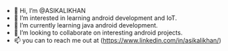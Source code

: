 - 👋 Hi, I’m @ASIKALIKHAN
- 👀 I’m interested in learning android development and IoT.
- 🌱 I’m currently learning java android development.
- 💞️ I’m looking to collaborate on interesting android projects.
- 📫 you can to reach me out at (https://www.linkedin.com/in/asikalikhan/)

<!---
ASIKALIKHAN/ASIKALIKHAN is a ✨ special ✨ repository because its `README.md` (this file) appears on your GitHub profile.
You can click the Preview link to take a look at your changes.
--->
